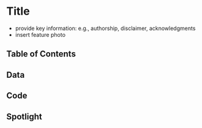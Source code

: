# Title
- provide key information: e.g., authorship, disclaimer, acknowledgments
- insert feature photo 

## Table of Contents



## Data



## Code



## Spotlight

